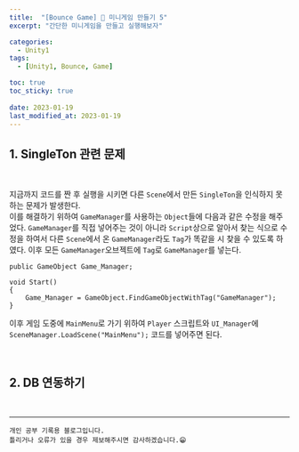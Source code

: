 ```yaml
---
title:  "[Bounce Game] 🥎 미니게임 만들기 5"
excerpt: "간단한 미니게임을 만들고 실행해보자"

categories:
  - Unity1
tags:
  - [Unity1, Bounce, Game]

toc: true
toc_sticky: true
 
date: 2023-01-19
last_modified_at: 2023-01-19
---
```


## 1. SingleTon 관련 문제

<br>

지금까지 코드를 짠 후 실행을 시키면 다른 `Scene`에서 만든 `SingleTon`을 인식하지 못하는 문제가 발생한다.  
이를 해결하기 위하여 `GameManager`를 사용하는 `Object`들에 다음과 같은 수정을 해주었다.
`GameManager`를 직접 넣어주는 것이 아니라 `Script`상으로 알아서 찾는 식으로 수정을 하여서 다른 `Scene`에서 온 `GameManager`라도 `Tag`가 똑같을 시 찾을 수 있도록 하였다. 이후 모든 `GameManager`오브젝트에 `Tag`로 `GameManager`를 넣는다.

    public GameObject Game_Manager;

    void Start()
    {
        Game_Manager = GameObject.FindGameObjectWithTag("GameManager");
    }

이후 게임 도중에 `MainMenu`로 가기 위하여 `Player` 스크립트와 `UI_Manager`에 `SceneManager.LoadScene("MainMenu");` 코드를 넣어주면 된다.

<br>

## 2. DB 연동하기


<br>

***
    개인 공부 기록용 블로그입니다.
    틀리거나 오류가 있을 경우 제보해주시면 감사하겠습니다.😁